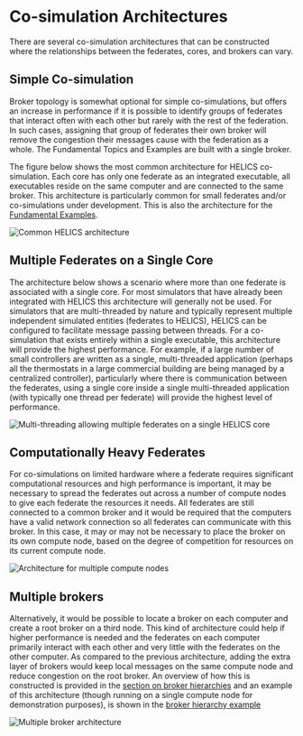# Co-simulation Architectures

There are several co-simulation architectures that can be constructed where the relationships between the federates, cores, and brokers can vary.

## Simple Co-simulation

Broker topology is somewhat optional for simple co-simulations, but offers an increase in performance if it is possible to identify groups of federates that interact often with each other but rarely with the rest of the federation. In such cases, assigning that group of federates their own broker will remove the congestion their messages cause with the federation as a whole. The Fundamental Topics and Examples are built with a single broker.

The figure below shows the most common architecture for HELICS co-simulation. Each core has only one federate as an integrated executable, all executables reside on the same computer and are connected to the same broker. This architecture is particularly common for small federates and/or co-simulations under development. This is also the architecture for the [Fundamental Examples](../examples/fundamental_examples/fundamental_examples_index.md).

![Common HELICS architecture](https://github.com/GMLC-TDC/helics_doc_resources/raw/main/user_guide/helics_architecture_1.png)

## Multiple Federates on a Single Core

The architecture below shows a scenario where more than one federate is associated with a single core. For most simulators that have already been integrated with HELICS this architecture will generally not be used. For simulators that are multi-threaded by nature and typically represent multiple independent simulated entities (federates to HELICS), HELICS can be configured to facilitate message passing between threads. For a co-simulation that exists entirely within a single executable, this architecture will provide the highest performance. For example, if a large number of small controllers are written as a single, multi-threaded application (perhaps all the thermostats in a large commercial building are being managed by a centralized controller), particularly where there is communication between the federates, using a single core inside a single multi-threaded application (with typically one thread per federate) will provide the highest level of performance.

![Multi-threading allowing multiple federates on a single HELICS core](https://github.com/GMLC-TDC/helics_doc_resources/raw/main/user_guide/helics_architecture_2.png)

## Computationally Heavy Federates

For co-simulations on limited hardware where a federate requires significant computational resources and high performance is important, it may be necessary to spread the federates out across a number of compute nodes to give each federate the resources it needs. All federates are still connected to a common broker and it would be required that the computers have a valid network connection so all federates can communicate with this broker. In this case, it may or may not be necessary to place the broker on its own compute node, based on the degree of competition for resources on its current compute node.

![Architecture for multiple compute nodes](https://github.com/GMLC-TDC/helics_doc_resources/raw/main/user_guide/helics_architecture_3.png)

## Multiple brokers

Alternatively, it would be possible to locate a broker on each computer and create a root broker on a third node. This kind of architecture could help if higher performance is needed and the federates on each computer primarily interact with each other and very little with the federates on the other computer. As compared to the previous architecture, adding the extra layer of brokers would keep local messages on the same compute node and reduce congestion on the root broker. An overview of how this is constructed is provided in the [section on broker hierarchies](./broker_hierarchies) and an example of this architecture (though running on a single compute node for demonstration purposes), is shown in the [broker hierarchy example](../examples/advanced_examples/advanced_brokers_hierarchies.md)

![Multiple broker architecture](https://github.com/GMLC-TDC/helics_doc_resources/raw/main/user_guide/helics_architecture_4.png)
